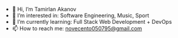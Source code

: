 - 👋 Hi, I’m Tamirlan Akanov
- 👀 I’m interested in: Software Engineering, Music, Sport
- 🌱 I’m currently learning: Full Stack Web Development + DevOps
- 📫 How to reach me: novecento050795@gmail.com

<!---
novecento050795/novecento050795 is a ✨ special ✨ repository because its `README.md` (this file) appears on your GitHub profile.
You can click the Preview link to take a look at your changes.
--->
